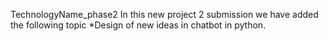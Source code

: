 TechnologyName_phase2
In this new project 2 submission we have added the following topic
*Design of new ideas in chatbot in python.
